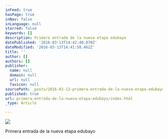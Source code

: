 ```yaml
---
inFeed: true
hasPage: true
inNav: false
inLanguage: null
starred: false
keywords: []
description: Primera entrada de la nueva etapa edubayo
datePublished: '2016-03-13T14:42:40.070Z'
dateModified: '2016-03-13T14:41:58.462Z'
title: ''
author: []
authors: []
publisher:
  name: null
  domain: null
  url: null
  favicon: null
sourcePath: _posts/2016-03-13-primera-entrada-de-la-nueva-etapa-edubayo.md
published: true
url: primera-entrada-de-la-nueva-etapa-edubayo/index.html
_type: Article

---
```

![](https://the-grid-user-content.s3-us-west-2.amazonaws.com/12e78cb0-f76a-4bbe-a7ec-b245435478ce.jpg)

Primera entrada de la nueva etapa edubayo